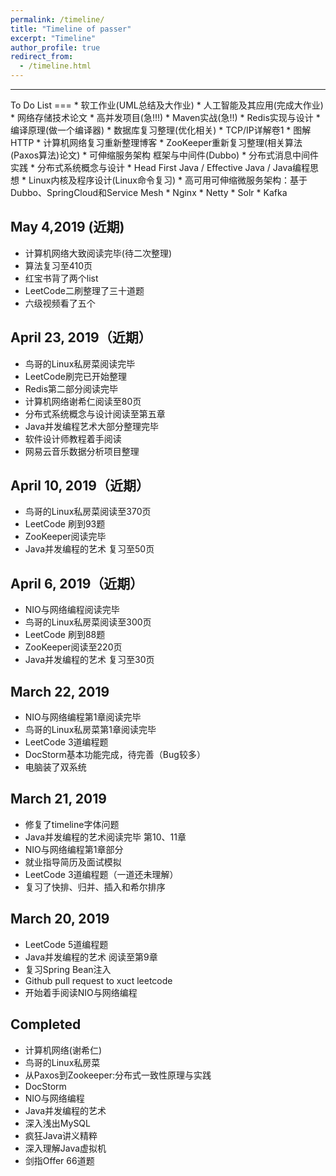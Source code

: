 ```yaml
---
permalink: /timeline/
title: "Timeline of passer"
excerpt: "Timeline"
author_profile: true
redirect_from:
  - /timeline.html
---
```

<hr/>
To Do List
===
* 软工作业(UML总结及大作业)
* 人工智能及其应用(完成大作业)
* 网络存储技术论文
* 高并发项目(急!!!)
* Maven实战(急!!)
* Redis实现与设计
* 编译原理(做一个编译器)
* 数据库复习整理(优化相关)
* TCP/IP详解卷1
* 图解HTTP
* 计算机网络复习重新整理博客
* ZooKeeper重新复习整理(相关算法(Paxos算法)论文)
* 可伸缩服务架构 框架与中间件(Dubbo)
* 分布式消息中间件实践
* 分布式系统概念与设计
* Head First Java / Effective Java / Java编程思想
* Linux内核及程序设计(Linux命令复习)
* 高可用可伸缩微服务架构：基于Dubbo、SpringCloud和Service Mesh
* Nginx
* Netty
* Solr
* Kafka

May 4,2019 (近期)
---
- 计算机网络大致阅读完毕(待二次整理)
- 算法复习至410页
- 红宝书背了两个list
- LeetCode二刷整理了三十道题
- 六级视频看了五个

April 23, 2019（近期）
---
- 鸟哥的Linux私房菜阅读完毕
- LeetCode刷完已开始整理
- Redis第二部分阅读完毕
- 计算机网络谢希仁阅读至80页
- 分布式系统概念与设计阅读至第五章
- Java并发编程艺术大部分整理完毕
- 软件设计师教程着手阅读
- 网易云音乐数据分析项目整理

April 10, 2019（近期）
---
- 鸟哥的Linux私房菜阅读至370页
- LeetCode 刷到93题
- ZooKeeper阅读完毕
- Java并发编程的艺术 复习至50页

April 6, 2019（近期）
---
- NIO与网络编程阅读完毕
- 鸟哥的Linux私房菜阅读至300页
- LeetCode 刷到88题
- ZooKeeper阅读至220页
- Java并发编程的艺术 复习至30页

March 22, 2019
---
- NIO与网络编程第1章阅读完毕
- 鸟哥的Linux私房菜第1章阅读完毕
- LeetCode 3道编程题
- DocStorm基本功能完成，待完善（Bug较多）
- 电脑装了双系统

March 21, 2019
---
- 修复了timeline字体问题
- Java并发编程的艺术阅读完毕 第10、11章
- NIO与网络编程第1章部分
- 就业指导简历及面试模拟
- LeetCode 3道编程题（一道还未理解）
- 复习了快排、归并、插入和希尔排序

March 20, 2019
---
- LeetCode 5道编程题
- Java并发编程的艺术 阅读至第9章
- 复习Spring Bean注入
- Github pull request to xuct leetcode
- 开始着手阅读NIO与网络编程

Completed
---
- 计算机网络(谢希仁)
- 鸟哥的Linux私房菜
- 从Paxos到Zookeeper:分布式一致性原理与实践
- DocStorm
- NIO与网络编程
- Java并发编程的艺术
- 深入浅出MySQL
- 疯狂Java讲义精粹
- 深入理解Java虚拟机
- 剑指Offer 66道题
